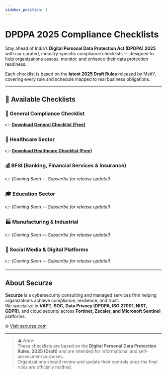 ```yaml
---
sidebar_position: 1
---
```


# DPDPA 2025 Compliance Checklists  

Stay ahead of India’s **Digital Personal Data Protection Act (DPDPA) 2025** with our curated, industry-specific compliance checklists — designed to help organizations assess, monitor, and enhance their data protection readiness.  

Each checklist is based on the **latest 2025 Draft Rules** released by MeitY, covering every rule and schedule mapped to real business obligations.  

---

## 📂 Available Checklists  

### 🏢 General Compliance Checklist  
👉 **[Download General Checklist (Free)](/checklists/DPDPA_2025_Checklist.xlsx)**  

### 🏥 Healthcare Sector  
👉 **[Download Healthcare Checklist (Free)](./DPDPA_2025_Healthcare_Compliance_Checklist.xlsx)**  

### 💰 BFSI (Banking, Financial Services & Insurance)  
👉 *(Coming Soon — Subscribe for release update!)*  

### 🎓 Education Sector  
👉 *(Coming Soon — Subscribe for release update!)*  

### 🏭 Manufacturing & Industrial  
👉 *(Coming Soon — Subscribe for release update!)*  

### 📱 Social Media & Digital Platforms  
👉 *(Coming Soon — Subscribe for release update!)*  

---

## About Securze  
**Securze** is a cybersecurity consulting and managed services firm helping organizations achieve compliance, resilience, and trust.  
We specialize in **VAPT, SOC, Data Privacy (DPDPA, ISO 27001, NIST, GDPR)**, and cloud security across **Fortinet, Zscaler, and Microsoft Sentinel** platforms.  

🌐 [Visit securze.com](https://securze.com)

---

> ⚠️ *Note:*  
> These checklists are based on the **Digital Personal Data Protection Rules, 2025 (Draft)** and are intended for informational and self-assessment purposes.  
> Organizations should review and update their controls once the final rules are officially notified.
